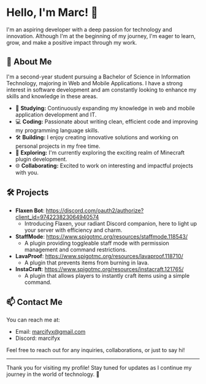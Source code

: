 # Hello, I'm Marc! 👋

I'm an aspiring developer with a deep passion for technology and innovation. Although I'm at the beginning of my journey, I'm eager to learn, grow, and make a positive impact through my work.

## 🌟 About Me
I'm a second-year student pursuing a Bachelor of Science in Information Technology, majoring in Web and Mobile Applications. I have a strong interest in software development and am constantly looking to enhance my skills and knowledge in these areas.

- 📘 **Studying:** Continuously expanding my knowledge in web and mobile application development and IT.
- 💻 **Coding:** Passionate about writing clean, efficient code and improving my programming language skills.
- 🛠️ **Building:** I enjoy creating innovative solutions and working on personal projects in my free time.
- 🚀 **Exploring:** I'm currently exploring the exciting realm of Minecraft plugin development.
- 🌐 **Collaborating:** Excited to work on interesting and impactful projects with you.

## 🛠️ Projects
- **Flaxen Bot**: https://discord.com/oauth2/authorize?client_id=974223823064940574
  - Introducing Flaxen, your radiant Discord companion, here to light up your server with efficiency and charm.
- **StaffMode**: https://www.spigotmc.org/resources/staffmode.118543/
  - A plugin providing toggleable staff mode with permission management and command restrictions.
- **LavaProof**: https://www.spigotmc.org/resources/lavaproof.118710/
  - A plugin that prevents items from burning in lava.
- **InstaCraft**: https://www.spigotmc.org/resources/instacraft.121765/
  - A plugin that allows players to instantly craft items using a simple command.

## 📫 Contact Me
You can reach me at:
- Email: marcifyx@gmail.com
- Discord: marcifyx
 
Feel free to reach out for any inquiries, collaborations, or just to say hi!

---

Thank you for visiting my profile! Stay tuned for updates as I continue my journey in the world of technology. 🚀
